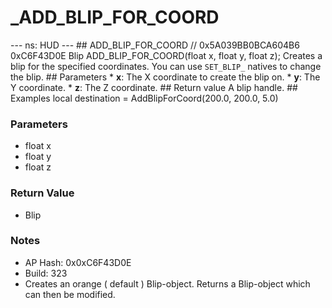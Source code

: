 # _ADD_BLIP_FOR_COORD

--- ns: HUD --- ## ADD_BLIP_FOR_COORD  // 0x5A039BB0BCA604B6 0xC6F43D0E Blip ADD_BLIP_FOR_COORD(float x, float y, float z);  Creates a blip for the specified coordinates. You can use `SET_BLIP_` natives to change the blip.  ## Parameters * **x**: The X coordinate to create the blip on. * **y**: The Y coordinate. * **z**: The Z coordinate.  ## Return value A blip handle.  ## Examples local destination = AddBlipForCoord(200.0, 200.0, 5.0)

### Parameters
* float x
* float y
* float z

### Return Value
* Blip

### Notes
* AP Hash: 0x0xC6F43D0E
* Build: 323
* Creates an orange ( default ) Blip-object. Returns a Blip-object which can then be modified.

